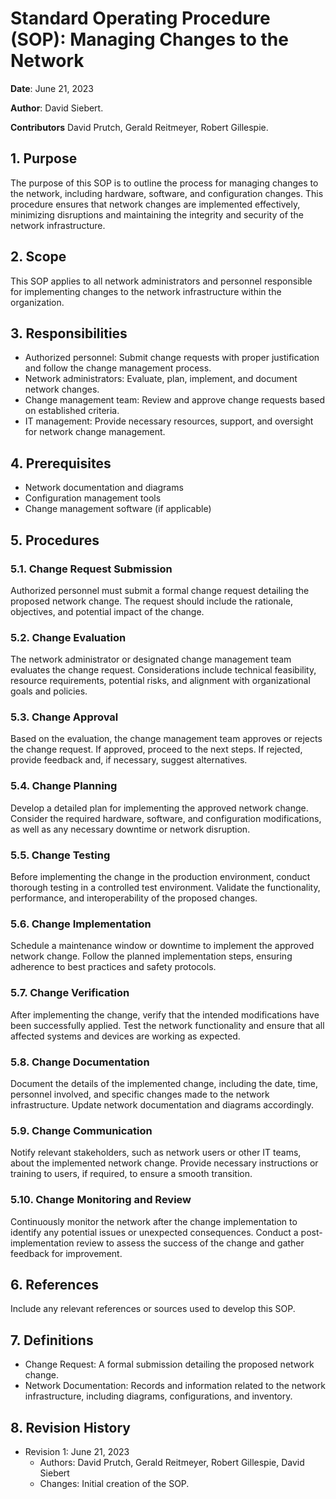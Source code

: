 # Standard Operating Procedure (SOP): Managing Changes to the Network


**Date**: June 21, 2023  

**Author**: David Siebert.

**Contributors** David Prutch, Gerald Reitmeyer, Robert Gillespie.


## 1. Purpose
The purpose of this SOP is to outline the process for managing changes to the network, including hardware, software, and configuration changes. This procedure ensures that network changes are implemented effectively, minimizing disruptions and maintaining the integrity and security of the network infrastructure.


## 2. Scope
This SOP applies to all network administrators and personnel responsible for implementing changes to the network infrastructure within the organization.


## 3. Responsibilities
- Authorized personnel: Submit change requests with proper justification and follow the change management process.
- Network administrators: Evaluate, plan, implement, and document network changes.
- Change management team: Review and approve change requests based on established criteria.
- IT management: Provide necessary resources, support, and oversight for network change management.


## 4. Prerequisites
- Network documentation and diagrams
- Configuration management tools
- Change management software (if applicable)


## 5. Procedures


### 5.1. Change Request Submission
Authorized personnel must submit a formal change request detailing the proposed network change. The request should include the rationale, objectives, and potential impact of the change.


### 5.2. Change Evaluation
The network administrator or designated change management team evaluates the change request. Considerations include technical feasibility, resource requirements, potential risks, and alignment with organizational goals and policies.


### 5.3. Change Approval
Based on the evaluation, the change management team approves or rejects the change request. If approved, proceed to the next steps. If rejected, provide feedback and, if necessary, suggest alternatives.


### 5.4. Change Planning
Develop a detailed plan for implementing the approved network change. Consider the required hardware, software, and configuration modifications, as well as any necessary downtime or network disruption.


### 5.5. Change Testing
Before implementing the change in the production environment, conduct thorough testing in a controlled test environment. Validate the functionality, performance, and interoperability of the proposed changes.


### 5.6. Change Implementation
Schedule a maintenance window or downtime to implement the approved network change. Follow the planned implementation steps, ensuring adherence to best practices and safety protocols.


### 5.7. Change Verification
After implementing the change, verify that the intended modifications have been successfully applied. Test the network functionality and ensure that all affected systems and devices are working as expected.


### 5.8. Change Documentation
Document the details of the implemented change, including the date, time, personnel involved, and specific changes made to the network infrastructure. Update network documentation and diagrams accordingly.


### 5.9. Change Communication
Notify relevant stakeholders, such as network users or other IT teams, about the implemented network change. Provide necessary instructions or training to users, if required, to ensure a smooth transition.


### 5.10. Change Monitoring and Review
Continuously monitor the network after the change implementation to identify any potential issues or unexpected consequences. Conduct a post-implementation review to assess the success of the change and gather feedback for improvement.


## 6. References
Include any relevant references or sources used to develop this SOP.


## 7. Definitions
- Change Request: A formal submission detailing the proposed network change.
- Network Documentation: Records and information related to the network infrastructure, including diagrams, configurations, and inventory.


## 8. Revision History
- Revision 1: June 21, 2023
  - Authors: David Prutch, Gerald Reitmeyer, Robert Gillespie, David Siebert
  - Changes: Initial creation of the SOP.
